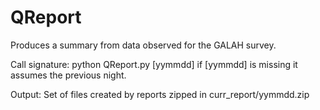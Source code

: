 # QReport
Produces a summary from data observed for the GALAH survey. 

Call signature:
python QReport.py [yymmdd]
if [yymmdd] is missing it assumes the previous night. 

Output:
Set of files created by reports zipped in curr_report/yymmdd.zip
